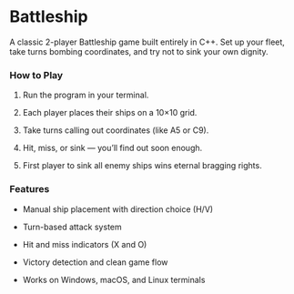 
# Battleship

A classic 2-player Battleship game built entirely in C++.
Set up your fleet, take turns bombing coordinates, and try not to sink your own dignity.

### How to Play
1. Run the program in your terminal.

2. Each player places their ships on a 10×10 grid.

3. Take turns calling out coordinates (like A5 or C9).

4. Hit, miss, or sink — you’ll find out soon enough.

5. First player to sink all enemy ships wins eternal bragging rights.

### Features
- Manual ship placement with direction choice (H/V)

- Turn-based attack system

- Hit and miss indicators (X and O)

- Victory detection and clean game flow

- Works on Windows, macOS, and Linux terminals


